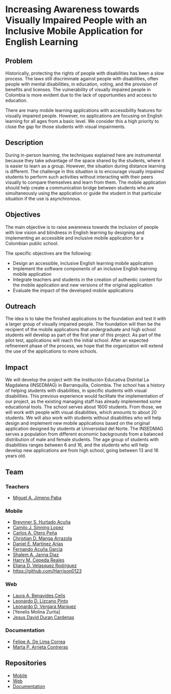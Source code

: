 # Increasing Awareness towards Visually Impaired People with an Inclusive Mobile Application for English Learning
## Problem
Historically, protecting the rights of people with disabilities has been a slow process. The laws still discriminate against people with disabilities, often people with mental disabilities, in education, voting, and the provision of benefits and licenses. The vulnerability of visually impaired people in Colombia is more evident due to the lack of opportunities and access to education. 

There are many mobile learning applications with accessibility features for visually impaired people. However, no applications are focusing on English learning for all ages from a basic level. We consider this a high priority to close the gap for those students with visual impairments.
## Description
During in-person learning, the techniques explained here are instrumental because they take advantage of the space shared by the students, where it is easier to learn as a group. However, the situation during distance learning is different. The challenge in this situation is to encourage visually impaired students to perform such activities without interacting with their peers visually to compare themselves and learn from them. The mobile application should help create a communication bridge between students who are simultaneously using the application or guide the student in that particular situation if the use is asynchronous.
## Objectives
The main objective is to raise awareness towards the inclusion of people with low vision and blindness in English learning by designing and implementing an accessible and inclusive mobile application for a Colombian public school.

The specific objectives are the following:
 
- Design an accessible, inclusive English learning mobile application
- Implement the software components of an  inclusive English learning mobile application
- Integrate teachers and students in the creation of authentic content for the mobile application and new versions of the original application 
- Evaluate the impact of the developed mobile applications


## Outreach
The idea is to take the finished applications to the foundation and test it with a larger group of visually impaired people. The foundation will then be the recipient of the mobile applications that undergraduate and high school students will develop as part of the first year of this project. As part of the pilot test, applications will reach the initial school. After an expected refinement phase of the process, we hope that the organization will extend the use of the applications to more schools.
## Impact
We will develop the project with the Institución Educativa Distrital La Magdalena (INSEDMAG) in Barranquilla, Colombia. The school has a history of helping students with disabilities, in specific students with visual disabilities. This previous experience would facilitate the implementation of our project, as the existing managing staff has already implemented some educational tools. The school serves about 1600 students. From those, we will work with people with visual disabilities, which amounts to about 20 students. We will also work with students without disabilities who will help design and implement new mobile applications based on the original application designed by students at Universidad del Norte. The INSEDMAG serves a population from different economic backgrounds from a balanced distribution of male and female students. The age group of students with disabilities ranges between 6 and 16, and the students who will help develop new applications are from high school, going between 13 and 16 years old. 

## Team
### Teachers
- [Miguel A. Jimeno Paba](https://github.com/majimeno)
### Mobile
- [Breynner S. Hurtado Acuña](https://github.com/breynner1)
- [Camilo J. Sinning Lopez](https://github.com/CamiloSinningUN)
- [Carlos A. Otero Peña](https://github.com/carlos204658)
- [Christian D. Manga Arrazola](https://github.com/ChristianMA19)
- [Daniel E. Martinez Arias](https://github.com/danielking1205)
- [Fernando Acuña Garcia](https://github.com/iNaFeR02)
- [Shalem A. Janna Diaz](https://github.com/SJanna)
- [Harry M. Cepeda Reales](https://github.com/Harrison0123)
- [Eliana D. Velasquez Rodriguez](https://github.com/EliMeer)
- https://github.com/Harrison0123
### Web
- [Laura A. Benavides Celis](https://github.com/laura13272002)
- [Leonardo D. Lizcano Pinto](https://github.com/LeoLizc)
- [Leonardo D. Vergara Marquez](https://github.com/vergaradl)
- [Yenelis Molina Zurita]
- [Jesus David Duran Cardenas](https://github.com/Davidduran2404)
### Documentation
- [Felipe A. De Lima Correa](https://github.com/d3l1m)
- [Marta P. Arrieta Contreras](https://github.com/Marta-Arrieta)

## Repositories
- [Mobile](https://github.com/Proyecto-Final-EPICS/Ingles-para-todos)
- [Web](https://github.com/Proyecto-Final-EPICS/plataformaweb_videojuegos)
- [Documentation](https://github.com/Proyecto-Final-EPICS/Documentacion)







